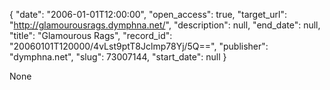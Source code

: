 {
  "date": "2006-01-01T12:00:00", 
  "open_access": true, 
  "target_url": "http://glamourousrags.dymphna.net/", 
  "description": null, 
  "end_date": null, 
  "title": "Glamourous Rags", 
  "record_id": "20060101T120000/4vLst9ptT8Jclmp78Yj/5Q==", 
  "publisher": "dymphna.net", 
  "slug": 73007144, 
  "start_date": null
}

None